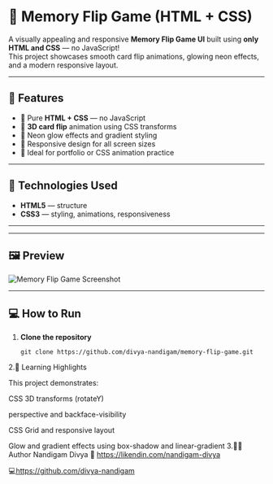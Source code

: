 # 🎴 Memory Flip Game (HTML + CSS)

A visually appealing and responsive **Memory Flip Game UI** built using **only HTML and CSS** — no JavaScript!  
This project showcases smooth card flip animations, glowing neon effects, and a modern responsive layout.  

---

## 🚀 Features

- 🎨 Pure **HTML + CSS** — no JavaScript  
- 💫 **3D card flip** animation using CSS transforms  
- 🌈 Neon glow effects and gradient styling  
- 📱 Responsive design for all screen sizes  
- 🧠 Ideal for portfolio or CSS animation practice  

---

## 🧩 Technologies Used

- **HTML5** — structure  
- **CSS3** — styling, animations, responsiveness  

---


---

## 🖼️ Preview

![Memory Flip Game Screenshot](https://via.placeholder.com/800x400?text=Memory+Flip+Game+Preview)

---

## 💻 How to Run

1. **Clone the repository**  
   ```bash:-cd memory-flip-game
   git clone https://github.com/divya-nandigam/memory-flip-game.git
2.🧠 Learning Highlights

This project demonstrates:

CSS 3D transforms (rotateY)

perspective and backface-visibility

CSS Grid and responsive layout

Glow and gradient effects using box-shadow and linear-gradient
3.🧑‍💻 Author
Nandigam Divya
🔗 https://likendin.com/nandigam-divya

💻https://github.com/divya-nandigam

